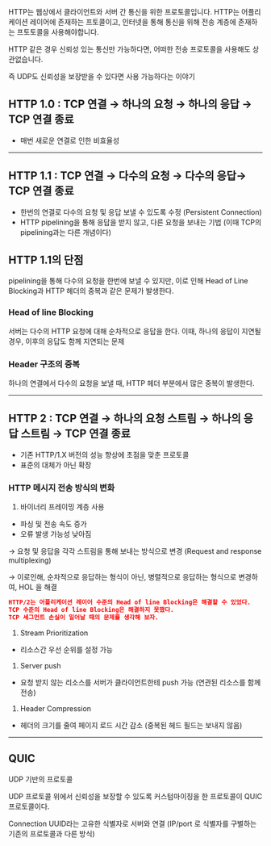 HTTP는 웹상에서 클라이언트와 서버 간 통신을 위한 프로토콜입니다. HTTP는 어플리케이션 레이어에 존재하는 프토콜이고, 인터넷을 통해 통신을 위해 전송 계층에 존재하는 프토토콜을 사용해야합니다.

HTTP 같은 경우 신뢰성 있는 통신만 가능하다면, 어떠한 전송 프로토콜을 사용해도 상관없습니다.

즉 UDP도 신뢰성을 보장받을 수 있다면 사용 가능하다는 이야기

## HTTP 1.0 : TCP 연결 → 하나의 요청 → 하나의 응답 → TCP 연결 종료

- 매번 새로운 연결로 인한 비효율성

---

## HTTP 1.1 : TCP 연결 → 다수의 요청 → 다수의 응답→ TCP 연결 종료

- 한번의 연결로 다수의 요청 및 응답 보낼 수 있도록 수정 (Persistent Connection)
- HTTP pipelining을 통해 응답을 받지 않고, 다른 요청을 보내는 기법 (이때 TCP의 pipelining과는 다른 개념이다)

## HTTP 1.1의 단점

pipelining을 통해 다수의 요청을 한번에 보낼 수 있지만, 이로 인해 Head of Line Blocking과 HTTP 헤더의 중복과 같은 문제가 발생한다.

### Head of line Blocking

서버는 다수의 HTTP 요청에 대해 순차적으로 응답을 한다.
이때, 하나의 응답이 지연될 경우, 이후의 응답도 함께 지연되는 문제

### Header 구조의 중복

하나의 연결에서 다수의 요청을 보낼 때, HTTP 헤더 부분에서 많은 중복이 발생한다.

---

## HTTP 2 : TCP 연결 → 하나의 요청 스트림 → 하나의 응답 스트림 → TCP 연결 종료

- 기존 HTTP/1.X 버전의 성능 향상에 초점을 맞춘 프로토콜
- 표준의 대체가 아닌 확장

### HTTP 메시지 전송 방식의 변화

1. 바이너리 프레이밍 계층 사용
- 파싱 및 전송 속도 증가
- 오류 발생 가능성 낮아짐

→ 요청 및 응답을 각각 스트림을 통해 보내는 방식으로 변경 (Request and response multiplexing)

→ 이로인해, 순차적으로 응답하는 형식이 아닌, 병렬적으로 응답하는 형식으로 변경하여, HOL 을 해결

```json
HTTP/2는 어플리케이션 레이어 수준의 Head of line Blocking은 해결할 수 있었다.
TCP 수준의 Head of line Blocking은 해결하지 못했다.
TCP 세그먼트 손실이 일어날 때의 문제를 생각해 보자. 
```

1. Stream Prioritization
- 리소스간 우선 순위를 설정 가능
1. Server push
- 요청 받지 않는 리소스를 서버가 클라이언트한테 push 가능 (연관된 리소스를 함께 전송)
1. Header Compression
- 헤더의 크기를 줄여 페이지 로드 시간 감소 (중복된 헤드 필드는 보내지 않음)

---

## QUIC

UDP 기반의 프로토콜

UDP 프로토콜 위에서 신뢰성을 보장할 수 있도록 커스텀마이징을 한 프로토콜이 QUIC 프로토콜이다.

Connection UUID라는 고유한 식별자로 서버와 연결 (IP/port 로 식별자를 구별하는 기존의 프로토콜과 다른 방식)
